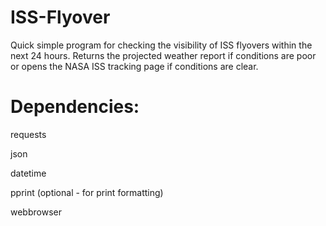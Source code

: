 # ISS-Flyover
Quick simple program for checking the visibility of ISS flyovers within the next 24 hours.  Returns the projected weather report if conditions are poor or opens the NASA ISS tracking page if conditions are clear.

# Dependencies:
requests

json

datetime

pprint (optional - for print formatting)

webbrowser

